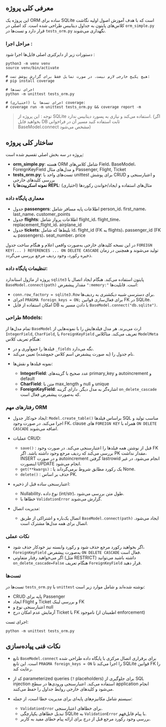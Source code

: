 ## معرفی کلی پروژه

این پروژه یک ORM ساده برای SQLite است که با هدف آموزش اصول اولیه نگاشت کلاس‌های پایتون به جداول دیتابیس طراحی شده است.
کد اصلی در `orm_simple.py` قرار دارد و تست‌ها در `tests_orm.py` نگهداری می‌شوند.

### مراحل اجرا :

دستورات زیر از دایرکتری اصلی فایل‌ها اجرا شود :

```
python3 -m venv venv
source venv/bin/activate

# هیچ پکیج خارجی لازم نیست. در صورت تمایل فقط برای گزارش پوشش تست:
# pip install coverage

# اجرای تست‌ها
python -m unittest tests_orm.py

# (اختیاری) اجرای تست‌ها با coverage:
# coverage run -m unittest tests_orm.py && coverage report -m
```

> توجه : این پروژه از SQLite استفاده می‌کند و نیازی به پسورد دیتابیس ندارد. (اگر بخواهید فایل DB ثابت استفاده کنید مسیر آن در فراخوانی BaseModel.connect مشخص می‌شود)

## ساختار کلی پروژه

پروژه در سه بخش اصلی تقسیم شده است:

* **orm\_simple.py**: هسته ORM شامل کلاس‌های Field، BaseModel، ForeignKeyField و مدل‌های مثال Passenger, Flight, Ticket
* **tests\_orm.py**: تست‌های واحد با unittest برای پوشش CRUD و اعتبارسنجی و بررسی کلیدهای خارجی
* **نمونه اسکریپت‌ها یا REPL**: مثال‌های استفاده و ایجاد/خواندن رکوردها (اختیاری)

### معماری پایگاه داده

* جدول **passengers**: اطلاعات پایه مسافر شامل person\_id، first\_name، last\_name، customer\_points
* جدول **flights**: اطلاعات پرواز شامل flight\_id، flight\_time، replacement\_flight\_id، airplane\_id
* جدول **tickets**: بلیط‌ها که شامل id، flight\_id (FK به flights)، passenger\_id (FK به passengers)، seat\_number، price

در این نسخه کلیدهای خارجی به‌صورت واقعی اعلام و هنگام ساخت جدول `FOREIGN KEY(... ) REFERENCES ... ON DELETE CASCADE` تولید می‌شوند و همچنین در زمان ذخیره رکورد، وجود ردیف مرجع بررسی می‌گردد.

### تنظیمات پایگاه داده:

پروژه از ماژول استاندارد `sqlite3` پایتون استفاده می‌کند. هنگام ایجاد اتصال با `BaseModel.connect(path)` مقدار پیشفرض `":memory:"` است. قابلیت‌ها:

* `conn.row_factory = sqlite3.Row` برای دسترسی شبیه دیکشنری به ردیف‌ها.
* اجرای `PRAGMA foreign_keys = ON;` برای فعال‌سازی قوانین FK در SQLite.
* امکان استفاده از فایل DB با دادن مسیر به `BaseModel.connect("db.sqlite")`.

### طراحی Models:

تمام مدل‌ها از `BaseModel` ارث می‌برند. هر مدل فیلدهایش را با نمونه‌هایی از `IntegerField`, `CharField`, یا `ForeignKeyField` تعریف می‌کند. متاکلاس `ModelMeta` هنگام تعریف کلاس:

* فیلدها را جمع‌آوری و در `_fields` نگه می‌دارد.
* نام جدول را (به صورت پیشفرض اسم کلاس جمع‌شده) تعیین می‌کند.

- نمونه فیلدها و نقش‌ها:

  * **IntegerField**: عدد صحیح با گزینه‌های primary\_key و autoincrement و default
  * **CharField**: متن با max\_length و null و unique
  * **ForeignKeyField**: اشاره‌گر به مدل دیگر. دارای گزینه `on_delete_cascade` که به‌صورت پیشفرض فعال است.

### رفتارهای مهم ORM

* ایجاد خودکار جدول: `Model.create_table()` براساس فیلدها SQL مناسب تولید و اجرا می‌کند. در صورت وجود FK، clause های `FOREIGN KEY` همراه با `ON DELETE CASCADE` اضافه می‌شوند.
* عملیات CRUD:

  * `save()` : قبل از نوشتن همه فیلدها را اعتبارسنجی می‌کند. در صورت وجود FK بررسی می‌کند که ردیف مرجع وجود داشته باشد. اگر PK مقدار نداشت، INSERT و در صورت autoincrement گرفتن lastrowid انجام می‌شود. در غیر اینصورت UPDATE انجام می‌شود.
  * `get(**kwargs)` : یک رکورد مطابق شروط برمی‌گرداند یا None.
  * `delete()` : حذف بر اساس PK.
* اعتبارسنجی ساده قبل از ذخیره:

  * Nullability، نوع داده (int/str)، طول متن بررسی می‌شود.
  * خطاها با `ValidationError` گزارش می‌شوند.
* مدیریت اتصال:

  * اتصال یک‌باره و اشتراکی از طریق `BaseModel.connect(path)` ایجاد می‌شود. اتصال برای همه مدل‌ها مشترک است.

### نکات عملی

* اگر بخواهید رکورد مرجع حذف شود و رکورد وابسته نیز خودکار حذف شود، `ForeignKeyField` به‌صورت پیشفرض `ON DELETE CASCADE` فعال است.
* اگر می‌خواهید رفتار متفاوتی (مثل RESTRICT) داشته باشید می‌توانید `on_delete_cascade=False` هنگام تعریف `ForeignKeyField` قرار دهید.

### تست‌ها

تست‌ها در `tests_orm.py` با `unittest` نوشته شده‌اند و شامل موارد زیر است:

* CRUD پایه برای Passenger
* ایجاد Flight و Ticket و بررسی لینک FK
* اعتبارسنجی نوع و null
* آزمایش عدم امکان درج Ticket با FK ناموجود (اطمینان از enforcement)

اجرای تست:

```
python -m unittest tests_orm.py
```

## نکات فنی پیاده‌سازی

* تابع `BaseModel.connect` برای برقراری اتصال مرکزی با پایگاه داده طراحی شده است. این تابع `PRAGMA foreign_keys = ON` را اجرا می‌کند تا SQLite قوانین FK را رعایت کند.

>

* کد از parameterized queries (`?` placeholders) برای جلوگیری از SQL injection استفاده می‌کند. اعتبارسنجی ورودی‌ها در سطح application انجام می‌شود و کلیدهای خارجی روابط جداول را حفظ می‌کنند.

>

* سیستم شامل مکانیزم‌های پایه‌ای برای مدیریت خطا است، از جمله:

  * `ValidationError` برای خطاهای اعتبارسنجی.
  * تبدیل خطاهای یکپارچگی SQLite به `ValidationError` با پیام قابل‌فهم.
  * بررسی وجود رکورد مرجع قبل از درج برای ارائه پیام خطای مفید به کاربر.

```
```
